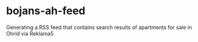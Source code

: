 # bojans-ah-feed
Generating a RSS feed that contains search results of apartments for sale in Ohrid via Reklama5
